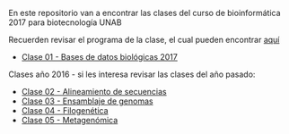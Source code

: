 En este repositorio van a encontrar las clases del curso de bioinformática 2017 para biotecnología UNAB

Recuerden revisar el programa de la clase, el cual pueden encontrar [aquí](https://github.com/bioinf-biotec/clases_bioinf/raw/master/Bioinformatica_2017_final.pdf)

- [Clase 01 - Bases de datos biológicas 2017](https://github.com/bioinf-biotec/clases_bioinf/raw/master/c01_2017.pdf)  

Clases año  2016 - si les interesa revisar las clases del año pasado: 

- [Clase 02 - Alineamiento de secuencias](https://github.com/bioinf-biotec/clases_bioinf/raw/master/clase02.pdf)  
- [Clase 03 - Ensamblaje de genomas](https://github.com/bioinf-biotec/clases_bioinf/raw/master/c03.pdf)  
- [Clase 04 - Filogenética](https://github.com/bioinf-biotec/clases_bioinf/raw/master/c04.pdf)  
- [Clase 05 - Metagenómica](https://github.com/bioinf-biotec/clases_bioinf/raw/master/c05.pdf)  

